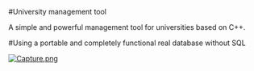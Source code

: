 #University management tool

A simple and powerful management tool for universities based on C++.

#Using a portable and completely functional real database without SQL

[![Capture.png](https://i.postimg.cc/MKrPTC7n/Capture.png)](https://postimg.cc/gn8qtBBp)
